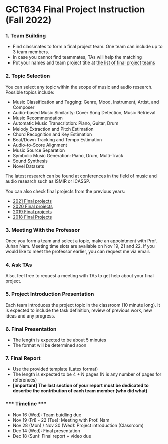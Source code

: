 # GCT634 Final Project Instruction (Fall 2022)


### 1. Team Building
- Find classmates to form a final project team. One team can include up to 3 team members.
- In case you cannot find teammates, TAs will help the matching
- Put your names and team project title at [the list of final project teams](https://docs.google.com/spreadsheets/d/18qcDU-sP5my4MKRx2kcyP5_6sVM6c8SaNYcVkNl7hH0/edit?usp=sharing)

### 2. Topic Selection
You can select any topic within the scope of music and audio research. Possible topics include:
- Music Classification and Tagging: Genre, Mood, Instrument, Artist, and Composer
- Audio-based Music Similarity: Cover Song Detection, Music Retrieval
- Music Recommendation
- Automatic Music Transcription: Piano, Guitar, Drum
- Melody Extraction and Pitch Estimation
- Chord Recognition and Key Estimation
- Beat/Down Tracking and Tempo Estimation
- Audio-to-Score Alignment
- Music Source Separation
- Symbolic Music Generation: Piano, Drum, Multi-Track
- Sound Synthesis
- Novel Datasets

The latest research can be found at conferences in the field of music and audio research such as ISMIR or ICASSP. 

You can also check final projects from the previous years: 
- [2021 Final projects](https://mac.kaist.ac.kr/~juhan/gct634/2021-Fall/final.html) 
- [2020 Final projects](https://mac.kaist.ac.kr/~juhan/gct634/2020-Fall/final.html) 
- [2019 Final projects](https://mac.kaist.ac.kr/~juhan/gct634/2019-Spr/final.html) 
- [2018 Final Projects](https://mac.kaist.ac.kr/~juhan/gct634/2018-Spr/final.html)

### 3. Meeting With the Professor
Once you form a team and select a topic, make an appointment with Prof. Juhan Nam. Meeting time slots are available on Nov 19, 21 and 22. If you would like to meet the professor earlier, you can request me via email. 

### 4. Ask TAs
Also, feel free to request a meeting with TAs to get help about your final project.

### 5. Project Introduction Presentation
Each team introduces the project topic in the classroom (10 minute long). It is expected to include the task definition, review of previous work, new ideas and any progress.  

### 6. Final Presentation
- The length is expected to be about 5 minutes
- The format will be determined soon 

### 7. Final Report
- Use the provided template (Latex format)
- The length is expected to be 4 + N pages (N is any number of pages for references)
- **[important] The last section of your report must be dedicated to describe the contribution of each team member (who did what)**

### *** Timeline ***
- Nov 16 (Wed): Team buidling due
- Nov 19 (Fri) - 22 (Tue): Meeting with Prof. Nam
- Nov 28 (Mon) / Nov 30 (Wed): Project introduction (Classroom)
- Dec 14 (Wed): Final presentation
- Dec 18 (Sun): Final report + video due

